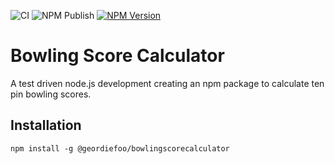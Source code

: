 ﻿![CI](https://github.com/LeeGordon83/BowlingKataPair/actions/workflows/ci.yml/badge.svg)
 ![NPM Publish](https://github.com/LeeGordon83/BowlingKataPair/actions/workflows/npm-publish.yml/badge.svg)
[![NPM Version](https://badge.fury.io/js/%40geordiefoo%2Fbowlingscorecalculator.svg)](https://badge.fury.io/js/%40geordiefoo%2Fbowlingscorecalculator)
 
 # Bowling Score Calculator
 
 A test driven node.js development creating an npm package to calculate ten pin bowling scores.
 
 ## Installation

`npm install -g @geordiefoo/bowlingscorecalculator`
